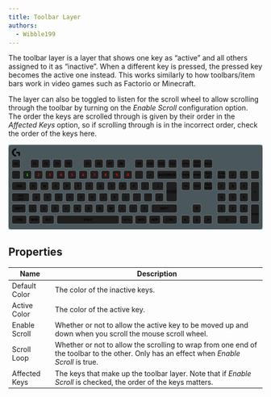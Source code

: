 ```yaml
---
title: Toolbar Layer
authors:
  - Wibble199
---
```


The toolbar layer is a layer that shows one key as “active” and all others assigned to it as “inactive”. When a different key is pressed, the pressed key becomes the active one instead. This works similarly to how toolbars/item bars work in video games such as Factorio or Minecraft.

The layer can also be toggled to listen for the scroll wheel to allow scrolling through the toolbar by turning on the <em>Enable Scroll</em> configuration option. The order the keys are scrolled through is given by their order in the <em>Affected Keys</em> option, so if scrolling through is in the incorrect order, check the order of the keys here. 

![The toolbar layer affecting the number keys](img/docs/layer-toolbar.gif)

## Properties

Name|Description
-|-
Default Color|The color of the inactive keys.
Active Color|The color of the active key.
Enable Scroll|Whether or not to allow the active key to be moved up and down when you scroll the mouse scroll wheel.
Scroll Loop|Whether or not to allow the scrolling to wrap from one end of the toolbar to the other. Only has an effect when *Enable Scroll* is true.
Affected Keys|The keys that make up the toolbar layer. Note that if *Enable Scroll* is checked, the order of the keys matters.
